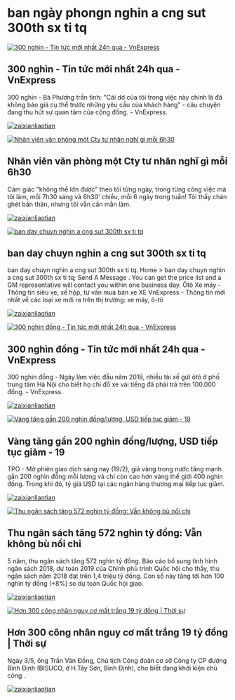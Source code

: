# ban ngày phongn nghin a cng sut 300th sx ti tq
<a href="https://mnn.zoosnet.net/LR/Chatpre.aspx?id=MNN94995150&p=https://topgrinding.com/" target="_blank">![300 nghìn - Tin tức mới nhất 24h qua - VnExpress](https://github.com/technlg/images/blob/main/36.jpg)</a>
## 300 nghìn - Tin tức mới nhất 24h qua - VnExpress
300 nghìn - Bà Phương trần tình: "Cái dở của tôi trong việc này chính là đã không báo giá cụ thể trước những yêu cầu của khách hàng" - câu chuyện đang thu hút sự quan tâm của cộng đồng. - VnExpress.
<a href="https://mnn.zoosnet.net/LR/Chatpre.aspx?id=MNN94995150&p=https://topgrinding.com/" target="_blank"><img src="https://github.com/technlg/images/raw/main/chat11.jpg" alt="zaixianliaotian"/></a><a href="//whatsapp.shibangsoft.com/WhatsApp.php" ><img src="https://github.com/technlg/images/raw/main/chat11.png" alt=""></a>
<a href="https://mnn.zoosnet.net/LR/Chatpre.aspx?id=MNN94995150&p=https://topgrinding.com/" target="_blank">![Nhân viên văn phòng một Cty tư nhân nghĩ gì mỗi 6h30 ](https://github.com/technlg/images/blob/main/7.jpg)</a>
## Nhân viên văn phòng một Cty tư nhân nghĩ gì mỗi 6h30 
Cảm giác "không thể lớn được" theo tôi từng ngày, trong từng công việc mà tôi làm, mỗi 7h30 sáng và 6h30' chiều, mỗi 6 ngày trong tuần! Tôi thấy chán ghét bản thân, nhưng tôi vẫn cần mẫn làm.
<a href="https://mnn.zoosnet.net/LR/Chatpre.aspx?id=MNN94995150&p=https://topgrinding.com/" target="_blank"><img src="https://github.com/technlg/images/raw/main/chat11.jpg" alt="zaixianliaotian"/></a><a href="//whatsapp.shibangsoft.com/WhatsApp.php" ><img src="https://github.com/technlg/images/raw/main/chat11.png" alt=""></a>
<a href="https://mnn.zoosnet.net/LR/Chatpre.aspx?id=MNN94995150&p=https://topgrinding.com/" target="_blank">![ban day chuyn nghin a cng sut 300th sx ti tq](https://github.com/technlg/images/blob/main/5.jpg)</a>
## ban day chuyn nghin a cng sut 300th sx ti tq
ban day chuyn nghin a cng sut 300th sx ti tq. Home > ban day chuyn nghin a cng sut 300th sx ti tq; Send A Message . You can get the price list and a GM representative will contact you within one business day. Ôtô Xe máy - Thông tin siêu xe, xế hộp, tư vấn mua bán xe  XE VnExpress - Thông tin mới nhất về các loại xe mới ra trên thị trường: xe máy, ô-tô 
<a href="https://mnn.zoosnet.net/LR/Chatpre.aspx?id=MNN94995150&p=https://topgrinding.com/" target="_blank"><img src="https://github.com/technlg/images/raw/main/chat11.jpg" alt="zaixianliaotian"/></a><a href="//whatsapp.shibangsoft.com/WhatsApp.php" ><img src="https://github.com/technlg/images/raw/main/chat11.png" alt=""></a>
<a href="https://mnn.zoosnet.net/LR/Chatpre.aspx?id=MNN94995150&p=https://topgrinding.com/" target="_blank">![300 nghìn đồng - Tin tức mới nhất 24h qua - VnExpress](https://github.com/technlg/images/blob/main/55.jpg)</a>
## 300 nghìn đồng - Tin tức mới nhất 24h qua - VnExpress
300 nghìn đồng - Ngày làm việc đầu năm 2018, nhiều tài xế gửi ôtô ở phố trung tâm Hà Nội cho biết họ chỉ đỗ xe vài tiếng đã phải trả trên 100.000 đồng. - VnExpress.
<a href="https://mnn.zoosnet.net/LR/Chatpre.aspx?id=MNN94995150&p=https://topgrinding.com/" target="_blank"><img src="https://github.com/technlg/images/raw/main/chat11.jpg" alt="zaixianliaotian"/></a><a href="//whatsapp.shibangsoft.com/WhatsApp.php" ><img src="https://github.com/technlg/images/raw/main/chat11.png" alt=""></a>
<a href="https://mnn.zoosnet.net/LR/Chatpre.aspx?id=MNN94995150&p=https://topgrinding.com/" target="_blank">![Vàng tăng gần 200 nghìn đồng/lượng, USD tiếp tục giảm - 19 ](https://github.com/technlg/images/blob/main/35.jpg)</a>
## Vàng tăng gần 200 nghìn đồng/lượng, USD tiếp tục giảm - 19 
TPO - Mở phiên giao dịch sáng nay (19/2), giá vàng trong nước tăng mạnh gần 200 nghìn đồng mỗi lượng và chỉ còn cao hơn vàng thế giới 400 nghìn đồng. Trong khi đó, tỷ giá USD tại các ngân hàng thương mại tiếp tục giảm.
<a href="https://mnn.zoosnet.net/LR/Chatpre.aspx?id=MNN94995150&p=https://topgrinding.com/" target="_blank"><img src="https://github.com/technlg/images/raw/main/chat11.jpg" alt="zaixianliaotian"/></a><a href="//whatsapp.shibangsoft.com/WhatsApp.php" ><img src="https://github.com/technlg/images/raw/main/chat11.png" alt=""></a>
<a href="https://mnn.zoosnet.net/LR/Chatpre.aspx?id=MNN94995150&p=https://topgrinding.com/" target="_blank">![Thu ngân sách tăng 572 nghìn tỷ đồng: Vẫn không bù nổi chi](https://github.com/technlg/images/blob/main/16.jpg)</a>
## Thu ngân sách tăng 572 nghìn tỷ đồng: Vẫn không bù nổi chi
5 năm, thu ngân sách tăng 572 nghìn tỷ đồng. Báo cáo bổ sung tình hình ngân sách 2018, dự toán 2019 của Chính phủ trình Quốc hội cho thấy, thu ngân sách năm 2018 đạt trên 1,4 triệu tỷ đồng. Con số này tăng tới hơn 100 nghìn tỷ đồng (+8%) so dự toán Quốc hội giao.
<a href="https://mnn.zoosnet.net/LR/Chatpre.aspx?id=MNN94995150&p=https://topgrinding.com/" target="_blank"><img src="https://github.com/technlg/images/raw/main/chat11.jpg" alt="zaixianliaotian"/></a><a href="//whatsapp.shibangsoft.com/WhatsApp.php" ><img src="https://github.com/technlg/images/raw/main/chat11.png" alt=""></a>
<a href="https://mnn.zoosnet.net/LR/Chatpre.aspx?id=MNN94995150&p=https://topgrinding.com/" target="_blank">![Hơn 300 công nhân nguy cơ mất trắng 19 tỷ đồng | Thời sự ](https://github.com/technlg/images/blob/main/32.jpg)</a>
## Hơn 300 công nhân nguy cơ mất trắng 19 tỷ đồng | Thời sự 
Ngày 3/5, ông Trần Văn Đồng, Chủ tịch Công đoàn cơ sở Công ty CP đường Bình Định (BISUCO, ở H.Tây Sơn, Bình Định), cho biết đang khởi kiện chủ công .
<a href="https://mnn.zoosnet.net/LR/Chatpre.aspx?id=MNN94995150&p=https://topgrinding.com/" target="_blank"><img src="https://github.com/technlg/images/raw/main/chat11.jpg" alt="zaixianliaotian"/></a><a href="//whatsapp.shibangsoft.com/WhatsApp.php" ><img src="https://github.com/technlg/images/raw/main/chat11.png" alt=""></a>
